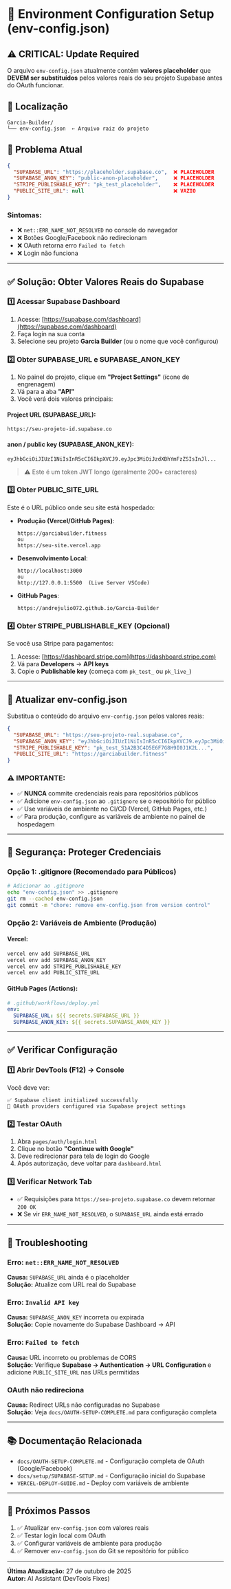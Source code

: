 # 🔧 Environment Configuration Setup (env-config.json)

## ⚠️ **CRITICAL: Update Required**

O arquivo `env-config.json` atualmente contém **valores placeholder** que **DEVEM ser substituídos** pelos valores reais do seu projeto Supabase antes do OAuth funcionar.

## 📍 Localização

```
Garcia-Builder/
└── env-config.json  ← Arquivo raiz do projeto
```

## 🔴 Problema Atual

```json
{
  "SUPABASE_URL": "https://placeholder.supabase.co",  ❌ PLACEHOLDER
  "SUPABASE_ANON_KEY": "public-anon-placeholder",     ❌ PLACEHOLDER
  "STRIPE_PUBLISHABLE_KEY": "pk_test_placeholder",    ❌ PLACEHOLDER
  "PUBLIC_SITE_URL": null                             ❌ VAZIO
}
```

### Sintomas:
- ❌ `net::ERR_NAME_NOT_RESOLVED` no console do navegador
- ❌ Botões Google/Facebook não redirecionam
- ❌ OAuth retorna erro `Failed to fetch`
- ❌ Login não funciona

---

## ✅ Solução: Obter Valores Reais do Supabase

### **1️⃣ Acessar Supabase Dashboard**

1. Acesse: [https://supabase.com/dashboard](https://supabase.com/dashboard)
2. Faça login na sua conta
3. Selecione seu projeto **Garcia Builder** (ou o nome que você configurou)

### **2️⃣ Obter SUPABASE_URL e SUPABASE_ANON_KEY**

1. No painel do projeto, clique em **"Project Settings"** (ícone de engrenagem)
2. Vá para a aba **"API"**
3. Você verá dois valores principais:

#### **Project URL** (SUPABASE_URL):
```
https://seu-projeto-id.supabase.co
```

#### **anon / public key** (SUPABASE_ANON_KEY):
```
eyJhbGciOiJIUzI1NiIsInR5cCI6IkpXVCJ9.eyJpc3MiOiJzdXBhYmFzZSIsInJl...
```
> ⚠️ Este é um token JWT longo (geralmente 200+ caracteres)

### **3️⃣ Obter PUBLIC_SITE_URL**

Este é o URL público onde seu site está hospedado:

- **Produção (Vercel/GitHub Pages)**:
  ```
  https://garciabuilder.fitness
  ou
  https://seu-site.vercel.app
  ```

- **Desenvolvimento Local**:
  ```
  http://localhost:3000
  ou
  http://127.0.0.1:5500  (Live Server VSCode)
  ```

- **GitHub Pages**:
  ```
  https://andrejulio072.github.io/Garcia-Builder
  ```

### **4️⃣ Obter STRIPE_PUBLISHABLE_KEY** (Opcional)

Se você usa Stripe para pagamentos:

1. Acesse: [https://dashboard.stripe.com](https://dashboard.stripe.com)
2. Vá para **Developers** → **API keys**
3. Copie o **Publishable key** (começa com `pk_test_` ou `pk_live_`)

---

## 📝 Atualizar env-config.json

Substitua o conteúdo do arquivo `env-config.json` pelos valores reais:

```json
{
  "SUPABASE_URL": "https://seu-projeto-real.supabase.co",
  "SUPABASE_ANON_KEY": "eyJhbGciOiJIUzI1NiIsInR5cCI6IkpXVCJ9.eyJpc3MiOiJzdXBhYmFzZSIsInJl...",
  "STRIPE_PUBLISHABLE_KEY": "pk_test_51A2B3C4D5E6F7G8H9I0J1K2L...",
  "PUBLIC_SITE_URL": "https://garciabuilder.fitness"
}
```

### ⚠️ **IMPORTANTE:**

- ✅ **NUNCA** commite credenciais reais para repositórios públicos
- ✅ Adicione `env-config.json` ao `.gitignore` se o repositório for público
- ✅ Use variáveis de ambiente no CI/CD (Vercel, GitHub Pages, etc.)
- ✅ Para produção, configure as variáveis de ambiente no painel de hospedagem

---

## 🔐 Segurança: Proteger Credenciais

### **Opção 1: .gitignore (Recomendado para Públicos)**

```bash
# Adicionar ao .gitignore
echo "env-config.json" >> .gitignore
git rm --cached env-config.json
git commit -m "chore: remove env-config.json from version control"
```

### **Opção 2: Variáveis de Ambiente (Produção)**

#### **Vercel:**
```bash
vercel env add SUPABASE_URL
vercel env add SUPABASE_ANON_KEY
vercel env add STRIPE_PUBLISHABLE_KEY
vercel env add PUBLIC_SITE_URL
```

#### **GitHub Pages (Actions):**
```yaml
# .github/workflows/deploy.yml
env:
  SUPABASE_URL: ${{ secrets.SUPABASE_URL }}
  SUPABASE_ANON_KEY: ${{ secrets.SUPABASE_ANON_KEY }}
```

---

## ✅ Verificar Configuração

### **1️⃣ Abrir DevTools (F12) → Console**

Você deve ver:
```
✅ Supabase client initialized successfully
📱 OAuth providers configured via Supabase project settings
```

### **2️⃣ Testar OAuth**

1. Abra `pages/auth/login.html`
2. Clique no botão **"Continue with Google"**
3. Deve redirecionar para tela de login do Google
4. Após autorização, deve voltar para `dashboard.html`

### **3️⃣ Verificar Network Tab**

- ✅ Requisições para `https://seu-projeto.supabase.co` devem retornar `200 OK`
- ❌ Se vir `ERR_NAME_NOT_RESOLVED`, o `SUPABASE_URL` ainda está errado

---

## 🐛 Troubleshooting

### Erro: `net::ERR_NAME_NOT_RESOLVED`
**Causa:** `SUPABASE_URL` ainda é o placeholder  
**Solução:** Atualize com URL real do Supabase

### Erro: `Invalid API key`
**Causa:** `SUPABASE_ANON_KEY` incorreta ou expirada  
**Solução:** Copie novamente do Supabase Dashboard → API

### Erro: `Failed to fetch`
**Causa:** URL incorreto ou problemas de CORS  
**Solução:** Verifique **Supabase → Authentication → URL Configuration** e adicione `PUBLIC_SITE_URL` nas URLs permitidas

### OAuth não redireciona
**Causa:** Redirect URLs não configuradas no Supabase  
**Solução:** Veja `docs/OAUTH-SETUP-COMPLETE.md` para configuração completa

---

## 📚 Documentação Relacionada

- `docs/OAUTH-SETUP-COMPLETE.md` - Configuração completa de OAuth (Google/Facebook)
- `docs/setup/SUPABASE-SETUP.md` - Configuração inicial do Supabase
- `VERCEL-DEPLOY-GUIDE.md` - Deploy com variáveis de ambiente

---

## 🎯 Próximos Passos

1. ✅ Atualizar `env-config.json` com valores reais
2. ✅ Testar login local com OAuth
3. ✅ Configurar variáveis de ambiente para produção
4. ✅ Remover `env-config.json` do Git se repositório for público

---

**Última Atualização:** 27 de outubro de 2025  
**Autor:** AI Assistant (DevTools Fixes)
